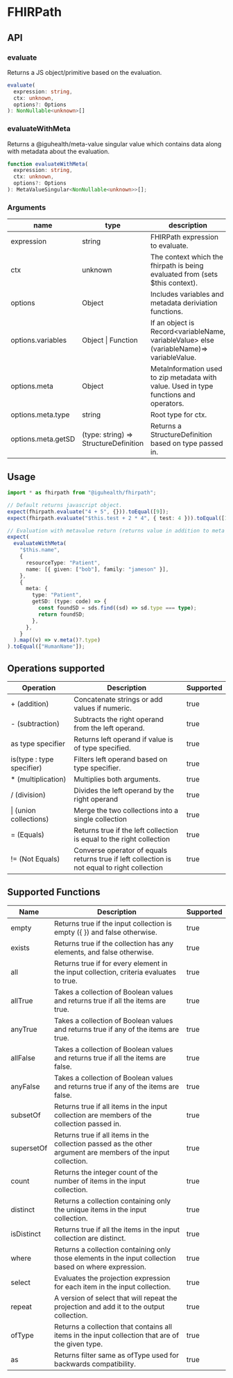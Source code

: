 # FHIRPath

## API

### evaluate

Returns a JS object/primitive based on the evaluation.

```typescript
evaluate(
  expression: string,
  ctx: unknown,
  options?: Options
): NonNullable<unknown>[]
```

### evaluateWithMeta

Returns a @iguhealth/meta-value singular value which contains data along with metadata about the evaluation.

```typescript
function evaluateWithMeta(
  expression: string,
  ctx: unknown,
  options?: Options
): MetaValueSingular<NonNullable<unknown>>[];
```

### Arguments

| name               | type                                  | description                                                                              |
| ------------------ | ------------------------------------- | ---------------------------------------------------------------------------------------- |
| expression         | string                                | FHIRPath expression to evaluate.                                                         |
| ctx                | unknown                               | The context which the fhirpath is being evaluated from (sets $this context).             |
| options            | Object                                | Includes variables and metadata deriviation functions.                                   |
| options.variables  | Object \| Function                    | If an object is Record<variableName, variableValue> else (variableName)=> variableValue. |
| options.meta       | Object                                | MetaInformation used to zip metadata with value. Used in type functions and operators.   |
| options.meta.type  | string                                | Root type for ctx.                                                                       |
| options.meta.getSD | (type: string) => StructureDefinition | Returns a StructureDefinition based on type passed in.                                   |

## Usage

```typescript
import * as fhirpath from "@iguhealth/fhirpath";

// Default returns javascript object.
expect(fhirpath.evaluate("4 + 5", {})).toEqual([9]);
expect(fhirpath.evaluate("$this.test + 2 * 4", { test: 4 })).toEqual([12]);

// Evaluation with metavalue return (returns value in addition to meta information.)
expect(
  evaluateWithMeta(
    "$this.name",
    {
      resourceType: "Patient",
      name: [{ given: ["bob"], family: "jameson" }],
    },
    {
      meta: {
        type: "Patient",
        getSD: (type: code) => {
          const foundSD = sds.find((sd) => sd.type === type);
          return foundSD;
        },
      },
    }
  ).map((v) => v.meta()?.type)
).toEqual(["HumanName"]);
```

## Operations supported

| Operation                 | Description                                                                                  | Supported |
| ------------------------- | -------------------------------------------------------------------------------------------- | --------- |
| + (addition)              | Concatenate strings or add values if numeric.                                                | true      |
| - (subtraction)           | Subtracts the right operand from the left operand.                                           | true      |
| as type specifier         | Returns left operand if value is of type specified.                                          | true      |
| is(type : type specifier) | Filters left operand based on type specifier.                                                | true      |
| \* (multiplication)       | Multiplies both arguments.                                                                   | true      |
| / (division)              | Divides the left operand by the right operand                                                | true      |
| \| (union collections)    | Merge the two collections into a single collection                                           | true      |
| = (Equals)                | Returns true if the left collection is equal to the right collection                         | true      |
| != (Not Equals)           | Converse operator of equals returns true if left collection is not equal to right collection | true      |

## Supported Functions

| Name       | Description                                                                                                   | Supported |
| ---------- | ------------------------------------------------------------------------------------------------------------- | --------- |
| empty      | Returns true if the input collection is empty ({ }) and false otherwise.                                      | true      |
| exists     | Returns true if the collection has any elements, and false otherwise.                                         | true      |
| all        | Returns true if for every element in the input collection, criteria evaluates to true.                        | true      |
| allTrue    | Takes a collection of Boolean values and returns true if all the items are true.                              | true      |
| anyTrue    | Takes a collection of Boolean values and returns true if any of the items are true.                           | true      |
| allFalse   | Takes a collection of Boolean values and returns true if all the items are false.                             | true      |
| anyFalse   | Takes a collection of Boolean values and returns true if any of the items are false.                          | true      |
| subsetOf   | Returns true if all items in the input collection are members of the collection passed in.                    | true      |
| supersetOf | Returns true if all items in the collection passed as the other argument are members of the input collection. | true      |
| count      | Returns the integer count of the number of items in the input collection.                                     | true      |
| distinct   | Returns a collection containing only the unique items in the input collection.                                | true      |
| isDistinct | Returns true if all the items in the input collection are distinct.                                           | true      |
| where      | Returns a collection containing only those elements in the input collection based on where expression.        | true      |
| select     | Evaluates the projection expression for each item in the input collection.                                    | true      |
| repeat     | A version of select that will repeat the projection and add it to the output collection.                      | true      |
| ofType     | Returns a collection that contains all items in the input collection that are of the given type.              | true      |
| as         | Returns filter same as ofType used for backwards compatibility.                                               | true      |
